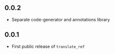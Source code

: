 ## 0.0.2

- Separate code-generator and annotations library

## 0.0.1

- First public release of `translate_ref`